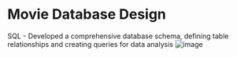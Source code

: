 # Movie Database Design

SQL - Developed a comprehensive database schema, defining table relationships and creating queries for data analysis
![image](https://user-images.githubusercontent.com/73493858/222943872-2f6144d5-6d68-4287-8a12-249f2a1063ab.png)
